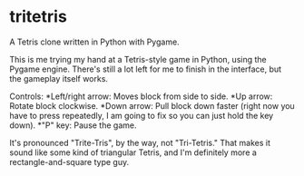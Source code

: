 tritetris
=========

A Tetris clone written in Python with Pygame.

This is me trying my hand at a Tetris-style game in Python, using the Pygame
engine.  There's still a lot left for me to finish in the interface, but the
gameplay itself works.

Controls:
*Left/right arrow: Moves block from side to side.
*Up arrow: Rotate block clockwise.
*Down arrow: Pull block down faster (right now you have to press repeatedly, I
            am going to fix so you can just hold the key down).
*"P" key: Pause the game.

It's pronounced "Trite-Tris", by the way, not "Tri-Tetris."  That makes it sound
like some kind of triangular Tetris, and I'm definitely more a rectangle-and-square
type guy.
